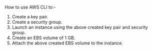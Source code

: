 How to use AWS CLI to:-
1. Create a key pair. 
2. Create a security group. 
3. Launch an instance using the above created key pair and security group.
4. Create an EBS volume of 1 GB.
5. Attach the above created EBS volume to the instance. 
